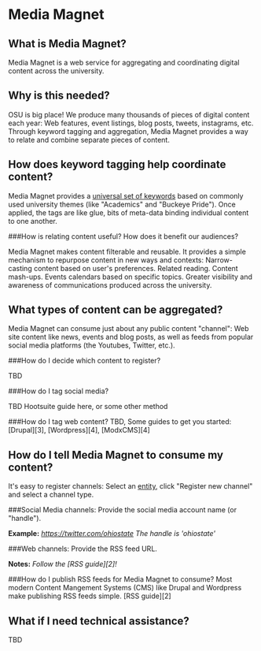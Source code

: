 Media Magnet
============

What is Media Magnet?
---------------------

Media Magnet is a web service for aggregating and coordinating digital content across the university.

Why is this needed?
-------------------

OSU is big place! We produce many thousands of pieces of digital content each year: Web features, event listings, blog posts, tweets, instagrams, etc. Through keyword tagging and aggregation, Media Magnet provides a way to relate and combine separate pieces of content.

How does keyword tagging help coordinate content?
-------------------------------------------------

Media Magnet provides a [universal set of keywords][1] based on commonly used university themes (like "Academics" and "Buckeye Pride"). Once applied, the tags are like glue, bits of meta-data binding individual content to one another.

###How is relating content useful? How does it benefit our audiences?

Media Magnet makes content filterable and reusable. It provides a simple mechanism to repurpose content in new ways and contexts: Narrow-casting content based on user's preferences. Related reading. Content mash-ups. Events calendars based on specific topics. Greater visibility and awareness of communications produced across the university.

What types of content can be aggregated?
----------------------------------------

Media Magnet can consume just about any public content "channel": Web site content like news, events and blog posts, as well as feeds from popular social media platforms (the Youtubes, Twitter, etc.).

###How do I decide which content to register?

TBD

###How do I tag social media?

TBD Hootsuite guide here, or some other method

###How do I tag web content?
TBD, Some guides to get you started: [Drupal][3], [Wordpress][4], [ModxCMS][4]

How do I tell Media Magnet to consume my content?
-------------------------------------------------

It's easy to register channels: Select an [entity](https://mediamagnet.osu.edu/entities/), click "Register new channel" and select a channel type.

###Social Media channels:
Provide the social media account name (or "handle"). 

**Example:** *https://twitter.com/ohiostate*
*The handle is 'ohiostate'* 

###Web channels:
Provide the RSS feed URL.

**Notes:** *Follow the [RSS guide][2]!*

###How do I publish RSS feeds for Media Magnet to consume?
Most modern Content Mangement Systems (CMS) like Drupal and Wordpress make publishing RSS feeds simple. [RSS guide][2]

What if I need technical assistance?
------------------------------------

TBD

[1]: /keywords
